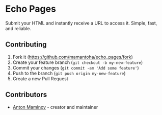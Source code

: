 # Echo Pages

Submit your HTML and instantly receive a URL to access it. Simple, fast, and reliable.

## Contributing

1. Fork it (<https://github.com/mamantoha/echo_pages/fork>)
2. Create your feature branch (`git checkout -b my-new-feature`)
3. Commit your changes (`git commit -am 'Add some feature'`)
4. Push to the branch (`git push origin my-new-feature`)
5. Create a new Pull Request

## Contributors

- [Anton Maminov](https://github.com/mamantoha) - creator and maintainer
